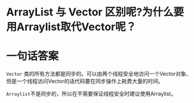 ArrayList 与 Vector 区别呢?为什么要用Arraylist取代Vector呢？
====

一句话答案
====

```Vector``` 类的所有方法都是同步的。可以由两个线程安全地访问一个Vector对象、但是一个线程访问Vector的话代码要在同步操作上耗费大量的时间。

```Arraylist```不是同步的，所以在不需要保证线程安全时建议使用Arraylist。
